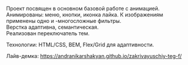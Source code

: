 Проект посвящен в основном базовой работе с анимацией.<br>
Анимированы: меню, кнопки, иконка лайка. К изображениям применены одно и -многосложные фильтры.<br>
Верстка адаптивна, семантическая.<br>
Реализован переключатель тем.

Технологии: HTML/CSS, BEM, Flex/Grid для адаптивности.

Лайв-демка: https://andranikarshakyan.github.io/zakrivayuschiy-teg-f/
